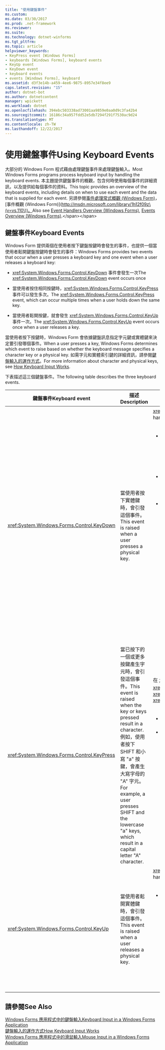 ```yaml
---
title: "使用鍵盤事件"
ms.custom: 
ms.date: 03/30/2017
ms.prod: .net-framework
ms.reviewer: 
ms.suite: 
ms.technology: dotnet-winforms
ms.tgt_pltfrm: 
ms.topic: article
helpviewer_keywords:
- KeyPress event [Windows Forms]
- keyboards [Windows Forms], keyboard events
- KeyUp event
- KeyDown event
- keyboard events
- events [Windows Forms], keyboard
ms.assetid: d3f3e14b-a459-4ee6-9875-8957e34f8ee9
caps.latest.revision: "15"
author: dotnet-bot
ms.author: dotnetcontent
manager: wpickett
ms.workload: dotnet
ms.openlocfilehash: 394ebc503338ad73001aa9859e0aa0d9c3fa42b4
ms.sourcegitcommit: 16186c34a957fdd52e5db7294f291f7530ac9d24
ms.translationtype: MT
ms.contentlocale: zh-TW
ms.lasthandoff: 12/22/2017
---
```

# <a name="using-keyboard-events"></a><span data-ttu-id="48708-102">使用鍵盤事件</span><span class="sxs-lookup"><span data-stu-id="48708-102">Using Keyboard Events</span></span>
<span data-ttu-id="48708-103">大部分的 Windows Form 程式藉由處理鍵盤事件來處理鍵盤輸入。</span><span class="sxs-lookup"><span data-stu-id="48708-103">Most Windows Forms programs process keyboard input by handling the keyboard events.</span></span> <span data-ttu-id="48708-104">本主題提供鍵盤事件的概觀，包含何時使用每個事件的詳細資訊，以及提供給每個事件的資料。</span><span class="sxs-lookup"><span data-stu-id="48708-104">This topic provides an overview of the keyboard events, including details on when to use each event and the data that is supplied for each event.</span></span>  <span data-ttu-id="48708-105">另請參閱[事件處理常式概觀 (Windows Form)](http://msdn.microsoft.com/library/be6fx1bb\(v=vs.110\))，[事件概觀 (Windows Form)](http://msdn.microsoft.com/library/1h12f09z\(v=vs.110\))。</span><span class="sxs-lookup"><span data-stu-id="48708-105">Also see [Event Handlers Overview (Windows Forms)](http://msdn.microsoft.com/library/be6fx1bb\(v=vs.110\)), [Events Overview (Windows Forms)](http://msdn.microsoft.com/library/1h12f09z\(v=vs.110\)).</span></span>  
  
## <a name="keyboard-events"></a><span data-ttu-id="48708-106">鍵盤事件</span><span class="sxs-lookup"><span data-stu-id="48708-106">Keyboard Events</span></span>  
 <span data-ttu-id="48708-107">Windows Form 提供兩個在使用者按下鍵盤按鍵時會發生的事件，也提供一個當使用者鬆開鍵盤按鍵時會發生的事件：</span><span class="sxs-lookup"><span data-stu-id="48708-107">Windows Forms provides two events that occur when a user presses a keyboard key and one event when a user releases a keyboard key:</span></span>  
  
-   <span data-ttu-id="48708-108"><xref:System.Windows.Forms.Control.KeyDown> 事件會發生一次</span><span class="sxs-lookup"><span data-stu-id="48708-108">The <xref:System.Windows.Forms.Control.KeyDown> event occurs once</span></span>  
  
-   <span data-ttu-id="48708-109">當使用者按住相同按鍵時，<xref:System.Windows.Forms.Control.KeyPress> 事件可以發生多次。</span><span class="sxs-lookup"><span data-stu-id="48708-109">The <xref:System.Windows.Forms.Control.KeyPress> event, which can occur multiple times when a user holds down the same key.</span></span>  
  
-   <span data-ttu-id="48708-110">當使用者鬆開按鍵，就會發生 <xref:System.Windows.Forms.Control.KeyUp> 事件一次。</span><span class="sxs-lookup"><span data-stu-id="48708-110">The <xref:System.Windows.Forms.Control.KeyUp> event occurs once when a user releases a key.</span></span>  
  
 <span data-ttu-id="48708-111">當使用者按下按鍵時，Windows Form 會依據鍵盤訊息指定字元鍵或實體鍵來決定要引發哪個事件。</span><span class="sxs-lookup"><span data-stu-id="48708-111">When a user presses a key, Windows Forms determines which event to raise based on whether the keyboard message specifies a character key or a physical key.</span></span> <span data-ttu-id="48708-112">如需字元和實體索引鍵的詳細資訊，請參閱[鍵盤輸入的運作方式](../../../docs/framework/winforms/how-keyboard-input-works.md)。</span><span class="sxs-lookup"><span data-stu-id="48708-112">For more information about character and physical keys, see [How Keyboard Input Works](../../../docs/framework/winforms/how-keyboard-input-works.md).</span></span>  
  
 <span data-ttu-id="48708-113">下表描述這三個鍵盤事件。</span><span class="sxs-lookup"><span data-stu-id="48708-113">The following table describes the three keyboard events.</span></span>  
  
|<span data-ttu-id="48708-114">鍵盤事件</span><span class="sxs-lookup"><span data-stu-id="48708-114">Keyboard event</span></span>|<span data-ttu-id="48708-115">描述</span><span class="sxs-lookup"><span data-stu-id="48708-115">Description</span></span>|<span data-ttu-id="48708-116">結果</span><span class="sxs-lookup"><span data-stu-id="48708-116">Results</span></span>|  
|--------------------|-----------------|-------------|  
|<xref:System.Windows.Forms.Control.KeyDown>|<span data-ttu-id="48708-117">當使用者按下實體鍵時，會引發這個事件。</span><span class="sxs-lookup"><span data-stu-id="48708-117">This event is raised when a user presses a physical key.</span></span>|<span data-ttu-id="48708-118"><xref:System.Windows.Forms.Control.KeyDown> 的處理常式會接收：</span><span class="sxs-lookup"><span data-stu-id="48708-118">The handler for <xref:System.Windows.Forms.Control.KeyDown> receives:</span></span><br /><br /> <ul><li><span data-ttu-id="48708-119"><xref:System.Windows.Forms.KeyEventArgs> 參數，提供 <xref:System.Windows.Forms.KeyEventArgs.KeyCode%2A> 屬性 (可指定實體鍵盤按鈕)。</span><span class="sxs-lookup"><span data-stu-id="48708-119">A <xref:System.Windows.Forms.KeyEventArgs> parameter, which provides the <xref:System.Windows.Forms.KeyEventArgs.KeyCode%2A> property (which specifies a physical keyboard button).</span></span></li><li><span data-ttu-id="48708-120"><xref:System.Windows.Forms.KeyEventArgs.Modifiers%2A> 屬性 (SHIFT、CTRL 或 ALT)。</span><span class="sxs-lookup"><span data-stu-id="48708-120">The <xref:System.Windows.Forms.KeyEventArgs.Modifiers%2A> property (SHIFT, CTRL, or ALT).</span></span></li><li><span data-ttu-id="48708-121"><xref:System.Windows.Forms.KeyEventArgs.KeyData%2A> 屬性 (會結合按鍵碼和修飾詞)。</span><span class="sxs-lookup"><span data-stu-id="48708-121">The <xref:System.Windows.Forms.KeyEventArgs.KeyData%2A> property (which combines the key code and modifier).</span></span> <span data-ttu-id="48708-122"><xref:System.Windows.Forms.KeyEventArgs> 參數也會提供：</span><span class="sxs-lookup"><span data-stu-id="48708-122">The <xref:System.Windows.Forms.KeyEventArgs> parameter also provides:</span></span><br /><br /> <ul><li><span data-ttu-id="48708-123"><xref:System.Windows.Forms.KeyEventArgs.Handled%2A> 屬性，可設定防止基礎控制項接收按鍵。</span><span class="sxs-lookup"><span data-stu-id="48708-123">The <xref:System.Windows.Forms.KeyEventArgs.Handled%2A> property, which can be set to prevent the underlying control from receiving the key.</span></span></li><li><span data-ttu-id="48708-124"><xref:System.Windows.Forms.KeyEventArgs.SuppressKeyPress%2A> 屬性，可用來隱藏該按鍵動作的 <xref:System.Windows.Forms.Control.KeyPress> 和 <xref:System.Windows.Forms.Control.KeyUp> 事件。</span><span class="sxs-lookup"><span data-stu-id="48708-124">The <xref:System.Windows.Forms.KeyEventArgs.SuppressKeyPress%2A> property, which can be used to suppress the <xref:System.Windows.Forms.Control.KeyPress> and <xref:System.Windows.Forms.Control.KeyUp> events for that keystroke.</span></span></li></ul></li></ul>|  
|<xref:System.Windows.Forms.Control.KeyPress>|<span data-ttu-id="48708-125">當已按下的一個或更多按鍵產生字元時，會引發這個事件。</span><span class="sxs-lookup"><span data-stu-id="48708-125">This event is raised when the key or keys pressed result in a character.</span></span> <span data-ttu-id="48708-126">例如，使用者按下 SHIFT 和小寫 "a" 按鍵，會產生大寫字母的 "A" 字元。</span><span class="sxs-lookup"><span data-stu-id="48708-126">For example, a user presses SHIFT and the lowercase "a" keys, which result in a capital letter "A" character.</span></span>|<span data-ttu-id="48708-127">在 <xref:System.Windows.Forms.Control.KeyDown> 之後會引發 <xref:System.Windows.Forms.Control.KeyPress>。</span><span class="sxs-lookup"><span data-stu-id="48708-127"><xref:System.Windows.Forms.Control.KeyPress> is raised after <xref:System.Windows.Forms.Control.KeyDown>.</span></span><br /><br /> <ul><li><span data-ttu-id="48708-128"><xref:System.Windows.Forms.Control.KeyPress> 的處理常式會接收：</span><span class="sxs-lookup"><span data-stu-id="48708-128">The handler for <xref:System.Windows.Forms.Control.KeyPress> receives:</span></span></li><li><span data-ttu-id="48708-129"><xref:System.Windows.Forms.KeyPressEventArgs> 參數，其中包含已按下按鍵的字元碼。</span><span class="sxs-lookup"><span data-stu-id="48708-129">A <xref:System.Windows.Forms.KeyPressEventArgs> parameter, which contains the character code of the key that was pressed.</span></span> <span data-ttu-id="48708-130">對於每種字元鍵和輔助按鍵的組合而言，此字元碼是唯一的。</span><span class="sxs-lookup"><span data-stu-id="48708-130">This character code is unique for every combination of a character key and a modifier key.</span></span><br /><br />     <span data-ttu-id="48708-131">例如，"A" 按鍵會產生：</span><span class="sxs-lookup"><span data-stu-id="48708-131">For example, the "A" key will generate:</span></span><br /><br /> <ul><li><span data-ttu-id="48708-132">若與 SHIFT 鍵一同按下，則產生字元碼 65，</span><span class="sxs-lookup"><span data-stu-id="48708-132">The character code 65, if it is pressed with the SHIFT key</span></span></li><li><span data-ttu-id="48708-133">若 CAPS LOCK 鍵已開啟且只按下它，則產生 97，</span><span class="sxs-lookup"><span data-stu-id="48708-133">Or the CAPS LOCK key, 97 if it is pressed by itself,</span></span></li><li><span data-ttu-id="48708-134">若與 CTRL 鍵一同按下，則產生 1。</span><span class="sxs-lookup"><span data-stu-id="48708-134">And 1, if it is pressed with the CTRL key.</span></span></li></ul></li></ul>|  
|<xref:System.Windows.Forms.Control.KeyUp>|<span data-ttu-id="48708-135">當使用者鬆開實體鍵時，會引發這個事件。</span><span class="sxs-lookup"><span data-stu-id="48708-135">This event is raised when a user releases a physical key.</span></span>|<span data-ttu-id="48708-136"><xref:System.Windows.Forms.Control.KeyUp> 的處理常式會接收：</span><span class="sxs-lookup"><span data-stu-id="48708-136">The handler for <xref:System.Windows.Forms.Control.KeyUp> receives:</span></span><br /><br /> <ul><li><span data-ttu-id="48708-137"><xref:System.Windows.Forms.KeyEventArgs> 參數：</span><span class="sxs-lookup"><span data-stu-id="48708-137">A <xref:System.Windows.Forms.KeyEventArgs> parameter:</span></span><br /><br /> <ul><li><span data-ttu-id="48708-138">提供 <xref:System.Windows.Forms.KeyEventArgs.KeyCode%2A> 屬性 (可指定實體鍵盤按鈕)。</span><span class="sxs-lookup"><span data-stu-id="48708-138">Which provides the <xref:System.Windows.Forms.KeyEventArgs.KeyCode%2A> property (which specifies a physical keyboard button).</span></span></li><li><span data-ttu-id="48708-139"><xref:System.Windows.Forms.KeyEventArgs.Modifiers%2A> 屬性 (SHIFT、CTRL 或 ALT)。</span><span class="sxs-lookup"><span data-stu-id="48708-139">The <xref:System.Windows.Forms.KeyEventArgs.Modifiers%2A> property (SHIFT, CTRL, or ALT).</span></span></li><li><span data-ttu-id="48708-140"><xref:System.Globalization.SortKey.KeyData%2A> 屬性 (會結合按鍵碼和修飾詞)。</span><span class="sxs-lookup"><span data-stu-id="48708-140">The <xref:System.Globalization.SortKey.KeyData%2A> property (which combines the key code and modifier).</span></span></li></ul></li></ul>|  
  
## <a name="see-also"></a><span data-ttu-id="48708-141">請參閱</span><span class="sxs-lookup"><span data-stu-id="48708-141">See Also</span></span>  
 [<span data-ttu-id="48708-142">Windows Forms 應用程式中的鍵盤輸入</span><span class="sxs-lookup"><span data-stu-id="48708-142">Keyboard Input in a Windows Forms Application</span></span>](../../../docs/framework/winforms/keyboard-input-in-a-windows-forms-application.md)  
 [<span data-ttu-id="48708-143">鍵盤輸入的運作方式</span><span class="sxs-lookup"><span data-stu-id="48708-143">How Keyboard Input Works</span></span>](../../../docs/framework/winforms/how-keyboard-input-works.md)  
 [<span data-ttu-id="48708-144">Windows Forms 應用程式中的滑鼠輸入</span><span class="sxs-lookup"><span data-stu-id="48708-144">Mouse Input in a Windows Forms Application</span></span>](../../../docs/framework/winforms/mouse-input-in-a-windows-forms-application.md)
